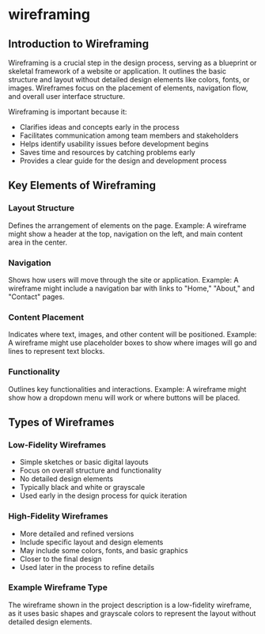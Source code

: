 # wireframing

## Introduction to Wireframing

Wireframing is a crucial step in the design process, serving as a blueprint or skeletal framework of a website or application. It outlines the basic structure and layout without detailed design elements like colors, fonts, or images. Wireframes focus on the placement of elements, navigation flow, and overall user interface structure.

Wireframing is important because it:
- Clarifies ideas and concepts early in the process
- Facilitates communication among team members and stakeholders
- Helps identify usability issues before development begins
- Saves time and resources by catching problems early
- Provides a clear guide for the design and development process

## Key Elements of Wireframing

### Layout Structure
Defines the arrangement of elements on the page. Example: A wireframe might show a header at the top, navigation on the left, and main content area in the center.

### Navigation
Shows how users will move through the site or application. Example: A wireframe might include a navigation bar with links to "Home," "About," and "Contact" pages.

### Content Placement
Indicates where text, images, and other content will be positioned. Example: A wireframe might use placeholder boxes to show where images will go and lines to represent text blocks.

### Functionality
Outlines key functionalities and interactions. Example: A wireframe might show how a dropdown menu will work or where buttons will be placed.

## Types of Wireframes

### Low-Fidelity Wireframes
- Simple sketches or basic digital layouts
- Focus on overall structure and functionality
- No detailed design elements
- Typically black and white or grayscale
- Used early in the design process for quick iteration

### High-Fidelity Wireframes
- More detailed and refined versions
- Include specific layout and design elements
- May include some colors, fonts, and basic graphics
- Closer to the final design
- Used later in the process to refine details

### Example Wireframe Type
The wireframe shown in the project description is a low-fidelity wireframe, as it uses basic shapes and grayscale colors to represent the layout without detailed design elements.
